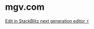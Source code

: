 # mgv.com

[Edit in StackBlitz next generation editor ⚡️](https://stackblitz.com/~/github.com/BenjaminGhiggo/mgv.com)